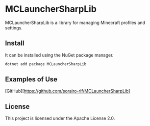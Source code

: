 # MCLauncherSharpLib

MCLauncherSharpLib is a library for managing Minecraft profiles and settings.

## Install

It can be installed using the NuGet package manager.

```bash
dotnet add package MCLauncherSharpLib
```

## Examples of Use

[GitHub][https://github.com/sorairo-rlf/MCLauncherSharpLib]

## License

This project is licensed under the Apache License 2.0.
